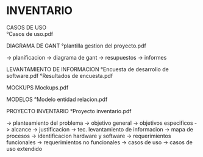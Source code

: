 # INVENTARIO

CASOS DE USO <br>
°Casos de uso.pdf

DIAGRAMA DE GANT
°plantilla gestion del proyecto.pdf

-> planificacion
-> diagrama de gant
-> resupuestos
-> informes

LEVANTAMIENTO DE INFORMACION
°Encuesta de desarrollo de software.pdf
°Resultados de encuesta.pdf

MOCKUPS
Mockups.pdf

MODELOS
°Modelo entidad relacion.pdf

PROYECTO INVENTARIO
°Proyecto inventario.pdf

-> planteamiento del problema
-> objetivo general
-> objetivos especificos
-> alcance
-> justificacion
-> tec. levantamiento de informacion
-> mapa de procesos
-> identificacion hardware y software
-> requerimientos funcionales
-> requerimientos no funcionales
-> casos de uso
-> casos de uso extendido
 
